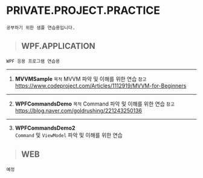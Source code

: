 # PRIVATE.PROJECT.PRACTICE
    공부하기 위한 샘플 연습용입니다.

>## WPF.APPLICATION
    WPF 응용 프로그램 연습용

* * *
1. **MVVMSample** 
`목적` MVVM 파악 및 이해를 위한 연습
`참고` https://www.codeproject.com/Articles/1112919/MVVM-for-Beginners  
***

02. **WPFCommandsDemo** 
`목적` Command 파악 및 이해를 위한 연습
`참고` https://blog.naver.com/goldrushing/221243250136   
***
 
03. **WPFCommandsDemo2** <br>`Command` 및 `ViewModel` 파악 및 이해를 위한 연습
	
>## WEB
    예정
